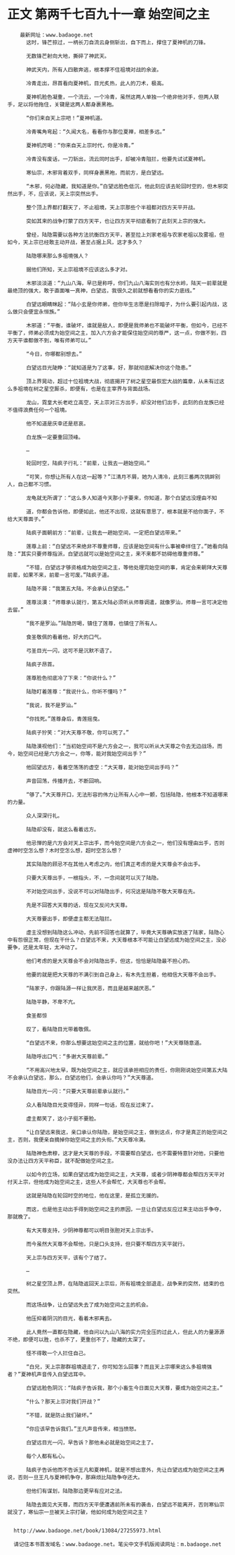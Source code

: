 # 正文 第两千七百九十一章 始空间之主
        最新网址：www.badaoge.net
          这时，锋芒掠过，一柄长刀自流云身侧斩出，自下而上，撑住了夏神机的刀锋。
      
          无数锋芒射向大地，撕碎了神武天。
      
          神武天内，所有人四散奔逃，根本撑不住祖境对战的余波。
      
          冷青走出，昂首看向夏神机，目光炙热，此人的刀术，极高。
      
          夏神机脸色凝重，一个流云，一个冷青，虽然这两人单独一个绝非他对手，但两人联手，足以将他拖住，关键是这两人都身裹黑袍。
      
          “你们来自天上宗吧！”夏神机道。
      
          冷青嘴角弯起：“久闻大名，看看你与那位夏禅，相差多远。”
      
          夏神机厉喝：“你来自天上宗时代，你是冷青。”
      
          冷青没有废话，一刀斩出，流云同时出手，却被冷青阻拦，他要先试试夏神机。
      
          寒仙宗，木邪背着双手，同样身裹黑袍，而前方，是白望远。
      
          “木邪，何必隐藏，我知道是你。”白望远脸色低沉，他此刻应该去轮回时空的，但木邪突然出手，不，应该说，天上宗突然出手。
      
          整个顶上界都打翻天了，不止祖境，天上宗那些个半祖都对四方天平开战。
      
          突如其来的战争打蒙了四方天平，也让四方天平彻底看到了此刻天上宗的强大。
      
          曾经，陆隐需要以各种方法抗衡四方天平，甚至拉上刘家老祖与农家老祖以及雾祖，但如今，天上宗已经敢主动开战，甚至占据上风，这才多久？
      
          陆隐哪来那么多祖境强人？
      
          据他们所知，天上宗祖境不应该这么多才对。
      
          木邪淡淡道：“九山八海，早已是称呼，你们九山八海实则也有分水岭，陆天一前辈就是最绝顶的强大，敢于直面唯一真神，白望远，我很久之前就想看看你的实力底线。”
      
          白望远眼睛眯起：“陆小玄是你师弟，但你毕生志愿是扫除暗子，为什么要引起内战，这么做只会便宜永恒族。”
      
          木邪道：“平衡，谁破坏，谁就是敌人，即便是我师弟也不能破坏平衡，但如今，已经不平衡了，师弟必须成为始空间之主，加入六方会才能保住始空间的尊严，这一点，你做不到，四方天平谁都做不到，唯有师弟可以。”
      
          “今日，你哪都别想去。”
      
          白望远目光陡睁：“就知道是为了这事，好，那就彻底解决你这个隐患。”
      
          顶上界晃动，超过十位祖境大战，彻底揭开了树之星空最恢宏大战的篇章，从未有过这么多祖境在树之星空厮杀，即便有，也是在主宰界与背面战场。
      
          龙山，霓皇大长老屹立高空，天上宗对三方出手，却没对他们出手，此刻的白龙族已经不值得浪费任何一个祖境。
      
          他不知道是庆幸还是悲哀。
      
          白龙族一定要重回顶峰。
      
          …
      
          轮回时空，陆疯子行礼：“前辈，让我去一趟始空间。”
      
          “可笑，你想让所有人在这一起等？”江清月不屑，她为人清冷，此刻三番两次挑衅别人，自己都不习惯。
      
          龙龟就无所谓了：“这么多人知道今天那小子要来，你知道，那个白望远没理由不知
      
          道，你都会告诉他，即便如此，他还不出现，这就有意思了，根本就是不给你面子，不给大天尊面子。”
      
          陆疯子面朝前方：“前辈，让我去一趟始空间，一定把白望远带来。”
      
          莲尊上前：“白望远不来绝非不尊重师尊，应该是始空间有什么事被牵绊住了。”她看向陆隐：“其实只要师尊指派，白望远就可以是始空间之主，来不来都不妨碍他尊重师尊。”
      
          “不错，白望远才够资格成为始空间之主，等他处理完始空间的事，肯定会来朝拜大天尊前辈，如果不来，前辈一言可废。”陆疯子道。
      
          陆隐不屑：“我第五大陆，不会承认白望远。”
      
          莲尊淡漠：“师尊承认就行，第五大陆必须听从师尊调遣，就像罗汕，师尊一言可决定他去留。”
      
          “我不是罗汕。”陆隐厉喝，镇住了莲尊，也镇住了所有人。
      
          食圣敬佩的看着他，好大的口气。
      
          弓圣目光一闪，这可不是沉默不语了。
      
          陆疯子昂首。
      
          莲尊脸色彻底冷了下来：“你说什么？”
      
          陆隐盯着莲尊：“我说什么，你听不懂吗？”
      
          “我说，我不是罗汕。”
      
          “你找死。”莲尊身后，青莲摇曳。
      
          陆疯子狞笑：“对大天尊不敬，你可以死了。”
      
          陆隐漠视他们：“当初始空间不是六方会之一，我可以听从大天尊之令去无边战场，而今，始空间已经是六方会之一，你等，能对我始空间出手？”
      
          他回望远方，看着空荡荡的虚空：“大天尊，能对始空间出手吗？”
      
          声音回荡，传播开去，不断回响。
      
          “够了。”大天尊开口，无法形容的伟力让所有人心中一颤，包括陆隐，他根本不知道哪来的力量。
      
          众人深深行礼。
      
          陆隐却没有，就这么看着远方。
      
          他忌惮的是六方会对天上宗出手，而今始空间是六方会之一，他们没有理由出手，否则虚神时空怎么想？木时空怎么想，超时空怎么想？
      
          其实陆隐的顾忌不在其他人考虑之内，他们真正考虑的是大天尊会不会出手。
      
          只要大天尊出手，一根指头，不，一念间就可以灭了陆隐。
      
          不对始空间出手，没说不可以对陆隐出手，何况这是陆隐不敬大天尊在先。
      
          先是不回答大天尊的话，现在又反问大天尊。
      
          大天尊要出手，即便虚主都无法阻拦。
      
          虚主没想到陆隐这么冲动，先前不回答也就算了，毕竟大天尊确实放逐了陆家，陆隐心中有怨很正常，但现在干什么？白望远不来，大天尊根本不可能让白望远成为始空间之主，没必要争，还是太年轻，太冲动了。
      
          他们考虑的是大天尊会不会对陆隐出手，但这，恰恰是陆隐最不担心的。
      
          他要的就是把大天尊的不满引到自己身上，有木先生担着，他相信大天尊不会出手。
      
          “陆家子，你跟陆源一样让我厌恶，而且是越来越厌恶。”
      
          陆隐平静，不卑不亢。
      
          食圣都惊
      
          叹了，看陆隐目光带着敬佩。
      
          “白望远不来，你那么想要这始空间之主的位置，就给你吧！”大天尊随意道。
      
          陆隐呼出口气：“多谢大天尊前辈。”
      
          “不用高兴地太早，既为始空间之主，就应该承担相应的责任，你刚刚说始空间第五大陆不会承认白望远，那么，白望远他们，会承认你吗？”大天尊道。
      
          陆隐目光一闪：“只要大天尊前辈承认就行。”
      
          众人看陆隐目光变得怪异，同样一句话，现在反过来了。
      
          虚主都笑了，这小子挺不要脸。
      
          “让白望远来我这，亲口承认你陆隐，是始空间之主，做到这点，你才是真正的始空间之主，否则，我便亲自摘掉你始空间之主的头衔。”大天尊冷漠。
      
          陆隐神色肃穆，这才是大天尊的手段，不需要帮白望远，也不需要特意针对他，只要他没办法让四方天平称臣，就不配做始空间之主。
      
          以如今的立场，如果白望远成为始空间之主，大天尊，或者少阴神尊都会帮四方天平对付天上宗，但他成为始空间之主，这些人不会帮忙，大天尊也不会帮。
      
          这就是陆隐在轮回时空的地位，他在这里，是孤立无援的。
      
          而这，也是他主动出手得到始空间之主的原因，一旦让白望远反应过来主动出手争夺，那就晚了。
      
          有大天尊支持，少阴神尊都可以明目张胆对天上宗出手。
      
          而今虽然大天尊不会帮他，只是口头支持，但只要不帮四方天平就行。
      
          天上宗与四方天平，该有个了结了。
      
          …
      
          树之星空顶上界，在陆隐返回天上宗后，所有祖境全部退走，战争来的突然，结束的也突然。
      
          而这场战争，让白望远失去了成为始空间之主的机会。
      
          他压抑着阴沉的目光，看着木邪离去。
      
          此人竟然一直都在隐藏，他自问以九山八海的实力完全压的过此人，但此人的力量源源不绝，即便可以胜，也杀不了，更重创不了，隐藏的太深了。
      
          怪不得敢一个人拦住自己。
      
          “白兄，天上宗那群祖境退走了，你可知怎么回事？而且天上宗哪来这么多祖境强者？”夏神机声音传入白望远耳中。
      
          白望远脸色阴沉：“陆疯子告诉我，那个小畜生今日面见大天尊，要成为始空间之主。”
      
          “什么？那天上宗对我们开战？”
      
          “不错，就是防止我们破坏。”
      
          “你应该早告诉我们。”王凡声音传来，相当愤怒。
      
          白望远目光一闪，早告诉？那他未必就是始空间之主了。
      
          每个人都有私心。
      
          陆疯子告诉他而不告诉王凡和夏神机，就是不想出意外，先让白望远成为始空间之主再说，否则一旦王凡与夏神机争夺，那麻烦比陆隐争夺还大。
      
          但他们有谋划，陆隐那边更早有应对之法。
      
          陆隐去面见大天尊，而四方天平便遭遇前所未有的袭击，白望远不能离开，否则寒仙宗就没了，寒仙宗一旦被天上宗打破，他如何成为始空间之主？
      
      
      http://www.badaoge.net/book/13084/27255973.html
      
      请记住本书首发域名：www.badaoge.net。笔尖中文手机版阅读网址：m.badaoge.net